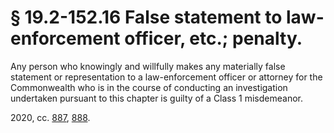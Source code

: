# § 19.2-152.16 False statement to law-enforcement officer, etc.; penalty.

<p>Any person who knowingly and willfully makes any materially false statement or representation to a law-enforcement officer or attorney for the Commonwealth who is in the course of conducting an investigation undertaken pursuant to this chapter is guilty of a Class 1 misdemeanor.</p><p>2020, cc. <a href='http://lis.virginia.gov/cgi-bin/legp604.exe?201+ful+CHAP0887'>887</a>, <a href='http://lis.virginia.gov/cgi-bin/legp604.exe?201+ful+CHAP0888'>888</a>.</p>